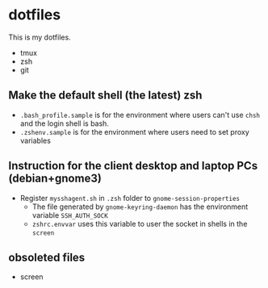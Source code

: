 
# dotfiles

This is my dotfiles.
- tmux
- zsh
- git


## Make the default shell (the latest) zsh
- ``.bash_profile.sample`` is for the environment where users can't use ``chsh`` and the login shell is bash.
- ``.zshenv.sample`` is for the environment where users need to set proxy variables

## Instruction for the client desktop and laptop PCs (debian+gnome3)
- Register ``mysshagent.sh`` in ``.zsh`` folder to ``gnome-session-properties``
    - The file generated by ``gnome-keyring-daemon`` has the environment variable ``SSH_AUTH_SOCK``
    - ``zshrc.envvar`` uses this variable to user the socket in shells in the ``screen``

## obsoleted files
- screen

